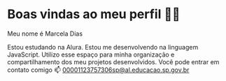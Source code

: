 # Boas vindas ao meu perfil 💙💙
Meu nome é Marcela Dias

Estou estudando na Alura.
Estou me desenvolvendo na linguagem JavaScript.
Utilizo esse espaço para minha organização e compartilhamento dos meu projetos desenvolvidos.
Você pode entrar em contato comigo 📫
00001123757306sp@al.educacao.sp.gov.br
